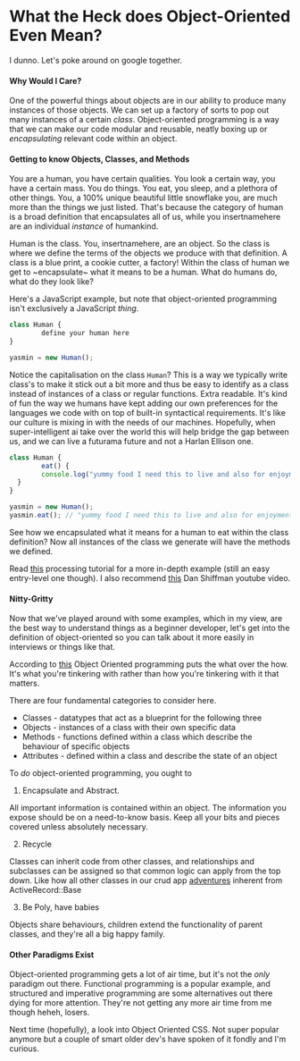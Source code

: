 # What the Heck does Object-Oriented Even Mean?

I dunno. Let's poke around on google together. 

#### Why Would I Care?
One of the powerful things about objects are in our ability to produce many instances of those objects. We can set up a factory of sorts to pop out many instances of a certain *class*. Object-oriented programming is a way that we can make our code modular and reusable, neatly boxing up or *encapsulating* relevant code within an object. 

#### Getting to know Objects, Classes, and Methods

You are a human, you have certain qualities. You look a certain way, you have a certain mass. You do things. You eat, you sleep, and a plethora of other things. You, a 100% unique beautiful little snowflake you, are much more than the things we just listed. That's because the category of human is a broad definition that encapsulates all of us, while you insertnamehere are an individual *instance* of humankind. 

Human is the class. You, insertnamehere, are an object. So the class is where we define the terms of the objects we produce with that definition. A class is a blue print, a cookie cutter, a factory! Within the class of human we get to ~encapsulate~ what it means to be a human. What do humans do, what do they look like? 

Here's a JavaScript example, but note that object-oriented programming isn't exclusively a JavaScript *thing*.
```js
class Human { 
        define your human here 
}

yasmin = new Human();
```
Notice the capitalisation on the class `Human`? This is a way we typically write class's to make it stick out a bit more and thus be easy to identify as a class instead of instances of a class or regular functions. Extra readable. It's kind of fun the way we humans have kept adding our own preferences for the languages we code with on top of built-in syntactical requirements. It's like our culture is mixing in with the needs of our machines. Hopefully, when super-intelligent ai take over the world this will help bridge the gap between us, and we can live a futurama future and not a Harlan Ellison one. 

```js
class Human { 
        eat() {
        console.log("yummy food I need this to live and also for enjoyment")
  }
}

yasmin = new Human();
yasmin.eat(); // "yummy food I need this to live and also for enjoyment"
```
See how we encapsulated what it means for a human to eat within the class definition? Now all instances of the class we generate will have the methods we defined. 

Read [this](https://processing.org/tutorials/objects) processing tutorial for a more in-depth example (still an easy entry-level one though). I also recommend [this](https://www.youtube.com/watch?v=T-HGdc8L-7w) Dan Shiffman youtube video.

#### Nitty-Gritty 

Now that we've played around with some examples, which in my view, are the best way to understand things as a beginner developer, let's get into the definition of object-oriented so you can talk about it more easily in interviews or things like that. 

According to [this](https://www.techtarget.com/searchapparchitecture/definition/object-oriented-programming-OOP#:~:text=Object%2Doriented%20programming%20(OOP)%20is%20a%20computer%20programming%20model,has%20unique%20attributes%20and%20behavior.) Object Oriented programming puts the what over the how. It's what you're tinkering with rather than how you're tinkering with it that matters. 

There are four fundamental categories to consider here. 
* Classes - datatypes that act as a blueprint for the following three
* Objects - instances of a class with their own specific data
* Methods - functions defined within a class which describe the behaviour of specific objects
* Attributes - defined within a class and describe the state of an object


To *do* object-oriented programming, you ought to

1. Encapsulate and Abstract. 

All important information is contained within an object. The information you expose should be on a need-to-know basis. Keep all your bits and pieces covered unless absolutely necessary. 

2. Recycle 

Classes can inherit code from other classes, and relationships and subclasses can be assigned so that common logic can apply from the top down. Like how all other classes in our crud app [adventures](https://yasmina95.hashnode.dev/ror-beginners-guide-crud-getting-started) inherent from ActiveRecord::Base

3. Be Poly, have babies 

Objects share behaviours, children extend the functionality of parent classes, and they're all a big happy family. 

#### Other Paradigms Exist

Object-oriented programming gets a lot of air time, but it's not the *only* paradigm out there. Functional programming is a popular example, and structured and imperative programming are some alternatives out there dying for more attention. They're not getting any more air time from me though heheh, losers. 

Next time (hopefully), a look into Object Oriented CSS. Not super popular anymore but a couple of smart older dev's have spoken of it fondly and I'm curious. 